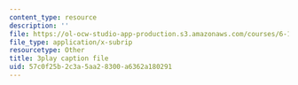 ```yaml
---
content_type: resource
description: ''
file: https://ol-ocw-studio-app-production.s3.amazonaws.com/courses/6-189-multicore-programming-primer-january-iap-2007/57c0f25b2c3a5aa28300a6362a180291_Nd2SBfrsaw4.vtt
file_type: application/x-subrip
resourcetype: Other
title: 3play caption file
uid: 57c0f25b-2c3a-5aa2-8300-a6362a180291
---
```


